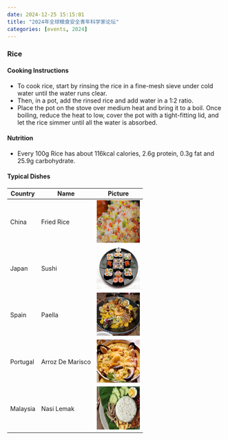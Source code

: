 ```yaml
---
date: 2024-12-25 15:15:01
title: "2024年全球粮食安全青年科学家论坛"
categories: [events, 2024]
---
```


###  Rice ###

#### Cooking Instructions ####
- To cook rice, start by rinsing the rice in a fine-mesh sieve under cold water until the water runs clear.
- Then, in a pot, add the rinsed rice and add water in a 1:2 ratio.
- Place the pot on the stove over medium heat and bring it to a boil. Once boiling, reduce the heat to low, cover the pot with a tight-fitting lid, and let the rice simmer until all the water is absorbed.

#### Nutrition ####
- Every 100g Rice has about 116kcal calories, 2.6g protein, 0.3g fat and 25.9g carbohydrate.

#### Typical Dishes ####
| Country  | Name             | Picture                                          |
| -------- | ---------------- | ------------------------------------------------ |
| China    | Fried Rice       | <img src="/img/China-Rice.png" width="100px">    |
| Japan    | Sushi            | <img src="/img/Japan-Rice.png" width="100px">    |
| Spain    | Paella           | <img src="/img/Spain-Rice.png" width="100px">    |
| Portugal | Arroz De Marisco | <img src="/img/Portugal-Rice.png" width="100px"> |
| Malaysia | Nasi Lemak       | <img src="/img/Malaysia-Rice.png" width="100px"> |